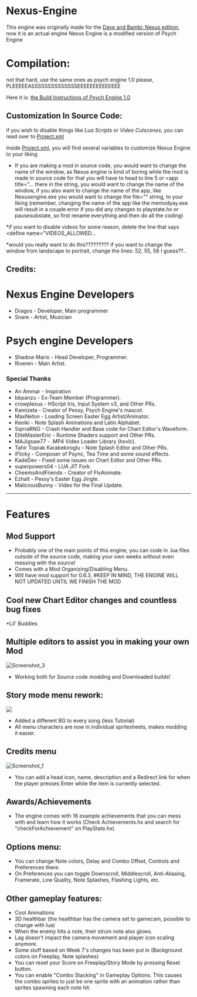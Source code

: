 # Nexus-Engine
This engine was originally made for the [Dave and Bambi: Nexus edition](https://gamebanana.com/mods/564377), now it is an actual engine
Nexus Engine is a modified version of Psych Engine



# Compilation:
not that hard, use the same ones as psych engine 1.0 please, PLEEEEEASSSSSSSSSSSSSSEEEEEEEEEEEEEE

Here it is: [the Build Instructions of Psych Engine 1.0](./BUILDING.md)

## Customization In Source Code:

if you wish to disable things like *Lua Scripts* or *Video Cutscenes*, you can read over to [Project.xml](./Project.xml)

inside [Project.xml](./Project.xml), you will find several variables to customize Nexus Engine to your liking

* If you are making a mod in source code, you would want to change the name of the window, as Nexus engine is kind of boring while the mod is made in source code
for that you will have to head to line 5 or <app title="... there in the string, you would want to change the name of the window, if you also want to change the name of the app, like Nexusengine.exe
you would want to change the file="" string, to your liking (remember, changing the name of the app like the memodyay.exe will result in a couple error if you did any changes to playstate.hx or pausesubstate, so first rename everything and then do all the coding)

*if you want to disable videos for some reason, delete the line that says 
<define name="VIDEOS_ALLOWED...

*would you really want to do this?????????
if you want to change the window from landscape to portrait, change the lines: 52, 55, 58 I guess??..


## Credits:
# Nexus Engine Developers
* Dragos - Developer, Main programmer
* Snare - Artist, Musician

# Psych engine Developers
* Shadow Mario - Head Developer, Programmer.
* Riveren - Main Artist.

### Special Thanks
* An Ammar - Inspiration
* bbpanzu - Ex-Team Member (Programmer).
* crowplexus - HScript Iris, Input System v3, and Other PRs.
* Kamizeta - Creator of Pessy, Psych Engine's mascot.
* MaxNeton - Loading Screen Easter Egg Artist/Animator.
* Keoiki - Note Splash Animations and Latin Alphabet.
* SqirraRNG - Crash Handler and Base code for Chart Editor's Waveform.
* EliteMasterEric - Runtime Shaders support and Other PRs.
* MAJigsaw77 - .MP4 Video Loader Library (hxvlc).
* Tahir Toprak Karabekiroglu - Note Splash Editor and Other PRs.
* iFlicky - Composer of Psync, Tea Time and some sound effects.
* KadeDev - Fixed some issues on Chart Editor and Other PRs.
* superpowers04 - LUA JIT Fork.
* CheemsAndFriends - Creator of FlxAnimate.
* Ezhalt - Pessy's Easter Egg Jingle.
* MaliciousBunny - Video for the Final Update.
_____________________________________

# Features

## Mod Support
* Probably one of the main points of this engine, you can code in .lua files outside of the source code, making your own weeks without even messing with the source!
* Comes with a Mod Organizing/Disabling Menu.
* Will have mod support for 0.6.3, #KEEP IN MIND, THE ENGINE WILL NOT UPDATED UNTIL WE FINISH THE MOD

## Cool new Chart Editor changes and countless bug fixes
*Lil' Buddies

## Multiple editors to assist you in making your own Mod
![Screenshot_3](https://user-images.githubusercontent.com/44785097/144629914-1fe55999-2f18-4cc1-bc70-afe616d74ae5.png)
* Working both for Source code modding and Downloaded builds!

## Story mode menu rework:
![](https://i.imgur.com/UB2EKpV.png)
* Added a different BG to every song (less Tutorial)
* All menu characters are now in individual spritesheets, makes modding it easier.

## Credits menu
![Screenshot_1](https://user-images.githubusercontent.com/44785097/144632635-f263fb22-b879-4d6b-96d6-865e9562b907.png)
* You can add a head icon, name, description and a Redirect link for when the player presses Enter while the item is currently selected.

## Awards/Achievements
* The engine comes with 16 example achievements that you can mess with and learn how it works (Check Achievements.hx and search for "checkForAchievement" on PlayState.hx)

## Options menu:
* You can change Note colors, Delay and Combo Offset, Controls and Preferences there.
* On Preferences you can toggle Downscroll, Middlescroll, Anti-Aliasing, Framerate, Low Quality, Note Splashes, Flashing Lights, etc.

## Other gameplay features:
* Cool Animations
* 3D healthbar (the healthbar has the camera set to gamecam, possible to change with lua)
* When the enemy hits a note, their strum note also glows.
* Lag doesn't impact the camera movement and player icon scaling anymore.
* Some stuff based on Week 7's changes has been put in (Background colors on Freeplay, Note splashes)
* You can reset your Score on Freeplay/Story Mode by pressing Reset button.
* You can enable "Combo Stacking" in Gameplay Options. This causes the combo sprites to just be one sprite with an animation rather than sprites spawning each note hit.
